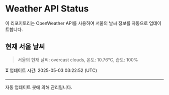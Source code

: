 
# Weather API Status

이 리포지토리는 OpenWeather API를 사용하여 서울의 날씨 정보를 자동으로 업데이트합니다.

## 현재 서울 날씨
> 서울의 현재 날씨: overcast clouds, 온도: 10.76°C, 습도: 100%

⏳ 업데이트 시간: 2025-05-03 03:22:52 (UTC)

---
자동 업데이트 봇에 의해 관리됩니다.
